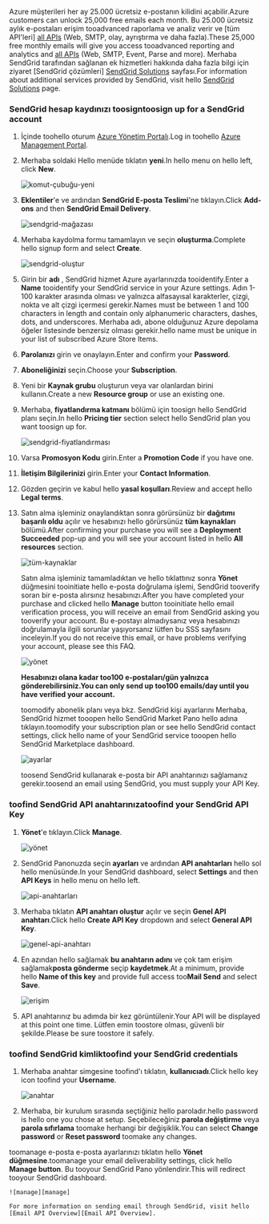 <span data-ttu-id="02c94-101">Azure müşterileri her ay 25.000 ücretsiz e-postanın kilidini açabilir.</span><span class="sxs-lookup"><span data-stu-id="02c94-101">Azure customers can unlock 25,000 free emails each month.</span></span> <span data-ttu-id="02c94-102">Bu 25.000 ücretsiz aylık e-postaları erişim tooadvanced raporlama ve analiz verir ve [tüm API'leri] [ all APIs] (Web, SMTP, olay, ayrıştırma ve daha fazla).</span><span class="sxs-lookup"><span data-stu-id="02c94-102">These 25,000 free monthly emails will give you access tooadvanced reporting and analytics and [all APIs][all APIs] (Web, SMTP, Event, Parse and more).</span></span> <span data-ttu-id="02c94-103">Merhaba SendGrid tarafından sağlanan ek hizmetleri hakkında daha fazla bilgi için ziyaret [SendGrid çözümleri] [ SendGrid Solutions] sayfası.</span><span class="sxs-lookup"><span data-stu-id="02c94-103">For information about additional services provided by SendGrid, visit hello [SendGrid Solutions][SendGrid Solutions] page.</span></span>

### <a name="toosign-up-for-a-sendgrid-account"></a><span data-ttu-id="02c94-104">SendGrid hesap kaydınızı toosign</span><span class="sxs-lookup"><span data-stu-id="02c94-104">toosign up for a SendGrid account</span></span>
1. <span data-ttu-id="02c94-105">İçinde toohello oturum [Azure Yönetim Portalı][Azure Management Portal].</span><span class="sxs-lookup"><span data-stu-id="02c94-105">Log in toohello [Azure Management Portal][Azure Management Portal].</span></span>
2. <span data-ttu-id="02c94-106">Merhaba soldaki Hello menüde tıklatın **yeni**.</span><span class="sxs-lookup"><span data-stu-id="02c94-106">In hello menu on hello left, click **New**.</span></span>

    ![komut-çubuğu-yeni][command-bar-new]
3. <span data-ttu-id="02c94-108">**Eklentiler**'e ve ardından **SendGrid E-posta Teslimi**'ne tıklayın.</span><span class="sxs-lookup"><span data-stu-id="02c94-108">Click **Add-ons** and then **SendGrid Email Delivery**.</span></span>

    ![sendgrid-mağazası][sendgrid-store]
4. <span data-ttu-id="02c94-110">Merhaba kaydolma formu tamamlayın ve seçin **oluşturma**.</span><span class="sxs-lookup"><span data-stu-id="02c94-110">Complete hello signup form and select **Create**.</span></span>

    ![sendgrid-oluştur][sendgrid-create]
5. <span data-ttu-id="02c94-112">Girin bir **adı** , SendGrid hizmet Azure ayarlarınızda tooidentify.</span><span class="sxs-lookup"><span data-stu-id="02c94-112">Enter a **Name** tooidentify your SendGrid service in your Azure settings.</span></span> <span data-ttu-id="02c94-113">Adın 1-100 karakter arasında olması ve yalnızca alfasayısal karakterler, çizgi, nokta ve alt çizgi içermesi gerekir.</span><span class="sxs-lookup"><span data-stu-id="02c94-113">Names must be between 1 and 100 characters in length and contain only alphanumeric characters, dashes, dots, and underscores.</span></span> <span data-ttu-id="02c94-114">Merhaba adı, abone olduğunuz Azure depolama öğeler listesinde benzersiz olması gerekir.</span><span class="sxs-lookup"><span data-stu-id="02c94-114">hello name must be unique in your list of subscribed Azure Store Items.</span></span>
6. <span data-ttu-id="02c94-115">**Parolanızı** girin ve onaylayın.</span><span class="sxs-lookup"><span data-stu-id="02c94-115">Enter and confirm your **Password**.</span></span>
7. <span data-ttu-id="02c94-116">**Aboneliğinizi** seçin.</span><span class="sxs-lookup"><span data-stu-id="02c94-116">Choose your **Subscription**.</span></span>
8. <span data-ttu-id="02c94-117">Yeni bir **Kaynak grubu** oluşturun veya var olanlardan birini kullanın.</span><span class="sxs-lookup"><span data-stu-id="02c94-117">Create a new **Resource group** or use an existing one.</span></span>
9. <span data-ttu-id="02c94-118">Merhaba, **fiyatlandırma katmanı** bölümü için toosign hello SendGrid planı seçin.</span><span class="sxs-lookup"><span data-stu-id="02c94-118">In hello **Pricing tier** section select hello SendGrid plan you want toosign up for.</span></span>

    ![sendgrid-fiyatlandırması][sendgrid-pricing]
10. <span data-ttu-id="02c94-120">Varsa **Promosyon Kodu** girin.</span><span class="sxs-lookup"><span data-stu-id="02c94-120">Enter a **Promotion Code** if you have one.</span></span>
11. <span data-ttu-id="02c94-121">**İletişim Bilgilerinizi** girin.</span><span class="sxs-lookup"><span data-stu-id="02c94-121">Enter your **Contact Information**.</span></span>
12. <span data-ttu-id="02c94-122">Gözden geçirin ve kabul hello **yasal koşulları**.</span><span class="sxs-lookup"><span data-stu-id="02c94-122">Review and accept hello **Legal terms**.</span></span>
13. <span data-ttu-id="02c94-123">Satın alma işleminiz onaylandıktan sonra görürsünüz bir **dağıtımı başarılı oldu** açılır ve hesabınızı hello görürsünüz **tüm kaynakları** bölümü.</span><span class="sxs-lookup"><span data-stu-id="02c94-123">After confirming your purchase you will see a **Deployment Succeeded** pop-up and you will see your account listed in hello **All resources** section.</span></span>

    ![tüm-kaynaklar][all-resources]

    <span data-ttu-id="02c94-125">Satın alma işleminiz tamamladıktan ve hello tıklattınız sonra **Yönet** düğmesini tooinitiate hello e-posta doğrulama işlemi, SendGrid tooverify soran bir e-posta alırsınız hesabınızı.</span><span class="sxs-lookup"><span data-stu-id="02c94-125">After you have completed your purchase and clicked hello **Manage** button tooinitiate hello email verification process, you will receive an email from SendGrid asking you tooverify your account.</span></span> <span data-ttu-id="02c94-126">Bu e-postayı almadıysanız veya hesabınızı doğrulamayla ilgili sorunlar yaşıyorsanız lütfen bu SSS sayfasını inceleyin.</span><span class="sxs-lookup"><span data-stu-id="02c94-126">If you do not receive this email, or have problems verifying your account, please see this FAQ.</span></span>

    ![yönet][manage]

    <span data-ttu-id="02c94-128">**Hesabınızı olana kadar too100 e-postaları/gün yalnızca gönderebilirsiniz.**</span><span class="sxs-lookup"><span data-stu-id="02c94-128">**You can only send up too100 emails/day until you have verified your account.**</span></span>

    <span data-ttu-id="02c94-129">toomodify abonelik planı veya bkz. SendGrid kişi ayarlarını Merhaba, SendGrid hizmet tooopen hello SendGrid Market Pano hello adına tıklayın.</span><span class="sxs-lookup"><span data-stu-id="02c94-129">toomodify your subscription plan or see hello SendGrid contact settings, click hello name of your SendGrid service tooopen hello SendGrid Marketplace dashboard.</span></span>

    ![ayarlar][settings]

    <span data-ttu-id="02c94-131">toosend SendGrid kullanarak e-posta bir API anahtarınızı sağlamanız gerekir.</span><span class="sxs-lookup"><span data-stu-id="02c94-131">toosend an email using SendGrid, you must supply your API Key.</span></span>

### <a name="toofind-your-sendgrid-api-key"></a><span data-ttu-id="02c94-132">toofind SendGrid API anahtarınıza</span><span class="sxs-lookup"><span data-stu-id="02c94-132">toofind your SendGrid API Key</span></span>
1. <span data-ttu-id="02c94-133">**Yönet**'e tıklayın.</span><span class="sxs-lookup"><span data-stu-id="02c94-133">Click **Manage**.</span></span>

    ![yönet][manage]
2. <span data-ttu-id="02c94-135">SendGrid Panonuzda seçin **ayarları** ve ardından **API anahtarları** hello sol hello menüsünde.</span><span class="sxs-lookup"><span data-stu-id="02c94-135">In your SendGrid dashboard, select **Settings** and then **API Keys** in hello menu on hello left.</span></span>

    ![api-anahtarları][api-keys]

3. <span data-ttu-id="02c94-137">Merhaba tıklatın **API anahtarı oluştur** açılır ve seçin **Genel API anahtarı**.</span><span class="sxs-lookup"><span data-stu-id="02c94-137">Click hello **Create API Key** dropdown and select **General API Key**.</span></span>

    ![genel-api-anahtarı][general-api-key]
4. <span data-ttu-id="02c94-139">En azından hello sağlamak **bu anahtarın adını** ve çok tam erişim sağlamak**posta gönderme** seçip **kaydetmek**.</span><span class="sxs-lookup"><span data-stu-id="02c94-139">At a minimum, provide hello **Name of this key** and provide full access too**Mail Send** and select **Save**.</span></span>

    ![erişim][access]
5. <span data-ttu-id="02c94-141">API anahtarınız bu adımda bir kez görüntülenir.</span><span class="sxs-lookup"><span data-stu-id="02c94-141">Your API will be displayed at this point one time.</span></span> <span data-ttu-id="02c94-142">Lütfen emin toostore olması, güvenli bir şekilde.</span><span class="sxs-lookup"><span data-stu-id="02c94-142">Please be sure toostore it safely.</span></span>

### <a name="toofind-your-sendgrid-credentials"></a><span data-ttu-id="02c94-143">toofind SendGrid kimlik</span><span class="sxs-lookup"><span data-stu-id="02c94-143">toofind your SendGrid credentials</span></span>
1. <span data-ttu-id="02c94-144">Merhaba anahtar simgesine toofind'ı tıklatın, **kullanıcıadı**.</span><span class="sxs-lookup"><span data-stu-id="02c94-144">Click hello key icon toofind your **Username**.</span></span>

    ![anahtar][key]
2. <span data-ttu-id="02c94-146">Merhaba, bir kurulum sırasında seçtiğiniz hello paroladır.</span><span class="sxs-lookup"><span data-stu-id="02c94-146">hello password is hello one you chose at setup.</span></span> <span data-ttu-id="02c94-147">Seçebileceğiniz **parola değiştirme** veya **parola sıfırlama** toomake herhangi bir değişiklik.</span><span class="sxs-lookup"><span data-stu-id="02c94-147">You can select **Change password** or **Reset password** toomake any changes.</span></span>

<span data-ttu-id="02c94-148">toomanage e-posta e-posta ayarlarınızı tıklatın hello **Yönet düğmesine**.</span><span class="sxs-lookup"><span data-stu-id="02c94-148">toomanage your email deliverability settings, click hello **Manage button**.</span></span> <span data-ttu-id="02c94-149">Bu tooyour SendGrid Pano yönlendirir.</span><span class="sxs-lookup"><span data-stu-id="02c94-149">This will redirect tooyour SendGrid dashboard.</span></span>

    ![manage][manage]

    For more information on sending email through SendGrid, visit hello [Email API Overview][Email API Overview].

<!--images-->

[command-bar-new]: ./media/sendgrid-sign-up/new-addon.png
[sendgrid-store]: ./media/sendgrid-sign-up/sendgrid-store.png
[sendgrid-create]: ./media/sendgrid-sign-up/sendgrid-create.png
[sendgrid-pricing]: ./media/sendgrid-sign-up/sendgrid-pricing.png
[all-resources]: ./media/sendgrid-sign-up/all-resources.png
[manage]: ./media/sendgrid-sign-up/manage.png
[settings]: ./media/sendgrid-sign-up/settings.png
[api-keys]: ./media/sendgrid-sign-up/api-keys.png
[general-api-key]: ./media/sendgrid-sign-up/general-api-key.png
[access]: ./media/sendgrid-sign-up/access.png
[key]: ./media/sendgrid-sign-up/key.png

<!--Links-->

[SendGrid Solutions]: https://sendgrid.com/solutions
[Azure Management Portal]: https://manage.windowsazure.com
[SendGrid Getting Started]: http://sendgrid.com/docs
[SendGrid Provisioning Process]: https://support.sendgrid.com/hc/articles/200181628-Why-is-my-account-being-provisioned-
[all APIs]: https://sendgrid.com/docs/API_Reference/index.html
[Email API Overview]: https://sendgrid.com/docs/API_Reference/Web_API_v3/Mail/index.html
